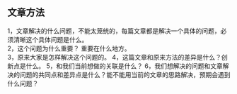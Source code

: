 ## 文章方法

1，文章解决的什么问题，不能太笼统的，每篇文章都是解决一个具体的问题，必须清晰这个具体问题是什么。   
2，这个问题为什么重要？ 重要在什么地方。   
3，原来大家是怎样解决这个问题的。 
4，这篇文章和原来方法的差异是什么？创新点是什么。 
5，和我们当前想做的关联是什么？ 
6，我们想解决的问题和文章解决的问题的共同点和差异点是什么？能不能用当前的文章的思路解决，预期会遇到什么问题？   
